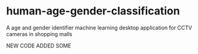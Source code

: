 # human-age-gender-classification
A age and gender identifier machine learning desktop application for CCTV cameras in shopping malls


NEW CODE ADDED SOME
